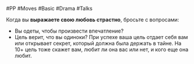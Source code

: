 #PP #Moves #Basic #Drama #Talks 

Когда вы **выражаете свою любовь страстно**, бросьте с вопросами: 
- Вы одеты, чтобы произвести впечатление? 
- Цель верит, что вы одиноки? 
При успехе ваша цель отдает себя вам или открывает секрет, который должна была держать в тайне. На 10+ цель тоже скажет вам, любит ли она вас или нет, и кого еще она любит.